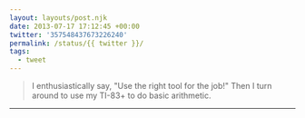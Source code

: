 ```yaml
---
layout: layouts/post.njk
date: 2013-07-17 17:12:45 +00:00
twitter: '357548437673226240'
permalink: /status/{{ twitter }}/
tags: 
  - tweet
---
```


> I enthusiastically say, "Use the right tool for the job!" Then I turn around to use my TI-83+ to do basic arithmetic.

---
